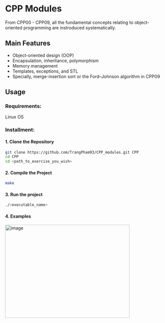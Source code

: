 # CPP Modules

From CPP00 - CPP09, all the fundamental concepts relating to object-oriented programming are instroduced systematically.

## Main Features

- Object-oriented design (OOP)
- Encapsulation, inheritance, polymorphism
- Memory management
- Templates, exceptions, and STL
- Specially, merge-insertion sort or the Ford–Johnson algorithm in CPP09

## Usage
### Requirements:
Linux OS

### Installment:
#### 1. Clone the Repository

```bash
git clone https://github.com/TrangPham93/CPP_modules.git CPP
cd CPP
cd <path_to_exercise_you_wish>
```

#### 2. Compile the Project 

```bash
make
```

#### 3. Run the project

```bash
./<executable_name>
```

#### 4. Examples
<img width="400" height="300" alt="image" src="https://github.com/user-attachments/assets/a123d99f-f1b8-4154-bc4f-91af92bb87ad" />


